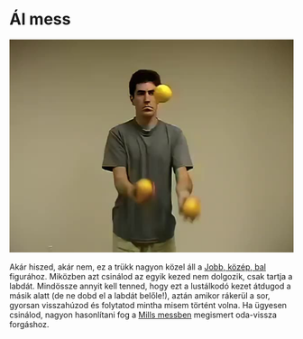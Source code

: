 # Ál mess

![fakemess](/site/videos/poster/fakemess.jpg)

Akár hiszed, akár nem, ez a trükk nagyon közel áll a [Jobb, közép, bal](/site/hu/jobb-kozep-bal/README.md) figurához. Miközben azt csinálod az egyik kezed nem dolgozik, csak tartja a labdát. Mindössze annyit kell tenned, hogy ezt a lustálkodó kezet átdugod a másik alatt (de ne dobd el a labdát belőle!), aztán amikor rákerül a sor, gyorsan visszahúzod és folytatod mintha misem történt volna. Ha ügyesen csinálod, nagyon hasonlítani fog a [Mills messben](/site/hu/mills-mess/README.md) megismert oda-vissza forgáshoz.


